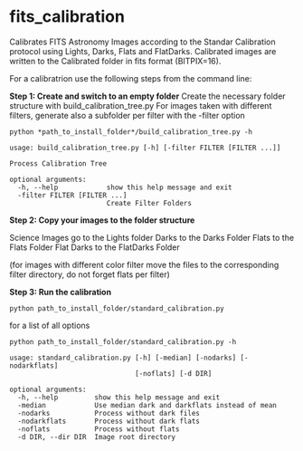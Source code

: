 # fits_calibration

Calibrates  FITS Astronomy Images according to the Standar Calibration protocol using Lights, Darks, Flats and FlatDarks.
Calibrated images are written to the Calibrated folder in fits format (BITPIX=16).

For a calibratrion use the following steps from the command line:

**Step 1: Create and switch to an empty folder**
Create the necessary folder structure with build_calibration_tree.py
For images taken with different filters, generate also a subfolder per filter with the -filter option
```
python *path_to_install_folder*/build_calibration_tree.py -h

usage: build_calibration_tree.py [-h] [-filter FILTER [FILTER ...]]

Process Calibration Tree

optional arguments:
  -h, --help            show this help message and exit
  -filter FILTER [FILTER ...]
                        Create Filter Folders
```                        
**Step 2: Copy your images to the folder structure**

Science Images go to the Lights folder
Darks to the Darks Folder
Flats to the Flats Folder
Flat Darks to the FlatDarks Folder

(for images with different color filter move the files to the corresponding filter directory, do not forget flats per filter)

**Step 3: Run the calibration**
```
python path_to_install_folder/standard_calibration.py
```
for a list of all options
```
python path_to_install_folder/standard_calibration.py -h

usage: standard_calibration.py [-h] [-median] [-nodarks] [-nodarkflats]
                               [-noflats] [-d DIR]

optional arguments:
  -h, --help         show this help message and exit
  -median            Use median dark and darkflats instead of mean
  -nodarks           Process without dark files
  -nodarkflats       Process without dark flats
  -noflats           Process without flats
  -d DIR, --dir DIR  Image root directory
  
  ```
